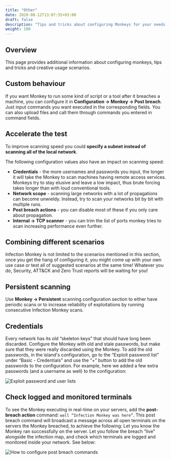 ```yaml
---
title: "Other"
date: 2020-08-12T13:07:55+03:00
draft: false
description: "Tips and tricks about configuring Monkeys for your needs."
weight: 100
---
```


## Overview 

This page provides additional information about configuring monkeys, tips and tricks and creative usage scenarios.

## Custom behaviour

If you want Monkey to run some kind of script or a tool after it breaches a machine, you can configure it in 
**Configuration -> Monkey -> Post breach**. Just input commands you want executed in the corresponding fields. 
You can also upload files and call them through commands you entered in command fields.

## Accelerate the test

To improve scanning speed you could **specify a subnet instead of scanning all of the local network**. 

The following configuration values also have an impact on scanning speed:
- **Credentials** - the more usernames and passwords you input, the longer it will take the Monkey to scan machines having 
remote access services. Monkeys try to stay elusive and leave a low impact, thus brute forcing takes longer than with 
loud conventional tools.
- **Network scope** - scanning large networks with a lot of propagations can become unwieldy. Instead, try to scan your 
networks bit by bit with multiple runs.
- **Post breach actions** - you can disable most of these if you only care about propagation. 
- **Internal -> TCP scanner** - you can trim the list of ports monkey tries to scan increasing performance even further.

## Combining different scenarios

Infection Monkey is not limited to the scenarios mentioned in this section, once you get the hang of configuring it, 
you might come up with your own use case or test all of suggested scenarios at the same time! Whatever you do, 
Security, ATT&CK and Zero Trust reports will be waiting for you!

## Persistent scanning

Use **Monkey -> Persistent** scanning configuration section to either have periodic scans or to increase reliability of 
exploitations by running consecutive Infection Monkey scans.

## Credentials

Every network has its old “skeleton keys” that should have long been discarded. Configure the Monkey with old and stale 
passwords, but make sure that they were really discarded using the Monkey. To add the old passwords, in the island's 
configuration, go to the “Exploit password list” under “Basic - Credentials” and use the “+” button to add the old 
passwords to the configuration. For example, here we added a few extra passwords (and a username as well) to the 
configuration:

![Exploit password and user lists](/images/usage/scenarios/user-password-lists.png "Exploit password and user lists")

## Check logged and monitored terminals

To see the Monkey executing in real-time on your servers, add the **post-breach action** command: 
`wall “Infection Monkey was here”`. This post breach command will broadcast a message across all open terminals on 
the servers the Monkey breached, to achieve the following: Let you know the Monkey ran successfully on the server. 
Let you follow the breach “live” alongside the infection map, and check which terminals are logged and monitored 
inside your network. See below:

![How to configure post breach commands](/images/usage/scenarios/pba-example.png "How to configure post breach commands.")
